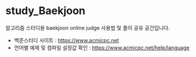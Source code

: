 # study_Baekjoon
알고리즘 스터디용 baekjoon online judge 사용법 및 풀이 공유 공간입니다.

* 백준스터디 사이트 : https://www.acmicpc.net
* 언어별 예제 및 컴파일 설정값 확인 : https://www.acmicpc.net/help/language
